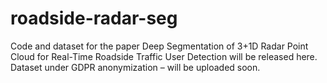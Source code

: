 # roadside-radar-seg

Code and dataset for the paper Deep Segmentation of 3+1D Radar Point Cloud for Real-Time Roadside Traffic User Detection will be released here.
Dataset under GDPR anonymization – will be uploaded soon. 
